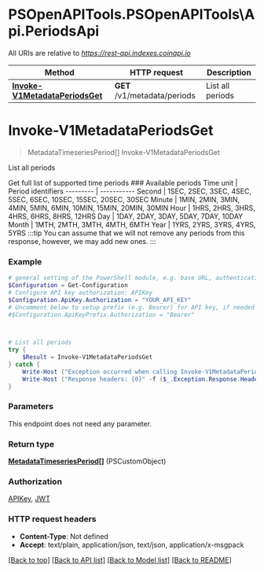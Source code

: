# PSOpenAPITools.PSOpenAPITools\Api.PeriodsApi

All URIs are relative to *https://rest-api.indexes.coinapi.io*

Method | HTTP request | Description
------------- | ------------- | -------------
[**Invoke-V1MetadataPeriodsGet**](PeriodsApi.md#Invoke-V1MetadataPeriodsGet) | **GET** /v1/metadata/periods | List all periods


<a id="Invoke-V1MetadataPeriodsGet"></a>
# **Invoke-V1MetadataPeriodsGet**
> MetadataTimeseriesPeriod[] Invoke-V1MetadataPeriodsGet<br>

List all periods

Get full list of supported time periods              ### Available periods              Time unit | Period identifiers --------- | ----------- Second | 1SEC, 2SEC, 3SEC, 4SEC, 5SEC, 6SEC, 10SEC, 15SEC, 20SEC, 30SEC Minute | 1MIN, 2MIN, 3MIN, 4MIN, 5MIN, 6MIN, 10MIN, 15MIN, 20MIN, 30MIN Hour | 1HRS, 2HRS, 3HRS, 4HRS, 6HRS, 8HRS, 12HRS Day | 1DAY, 2DAY, 3DAY, 5DAY, 7DAY, 10DAY Month | 1MTH, 2MTH, 3MTH, 4MTH, 6MTH Year | 1YRS, 2YRS, 3YRS, 4YRS, 5YRS              :::tip You can assume that we will not remove any periods from this response, however, we may add new ones. :::

### Example
```powershell
# general setting of the PowerShell module, e.g. base URL, authentication, etc
$Configuration = Get-Configuration
# Configure API key authorization: APIKey
$Configuration.ApiKey.Authorization = "YOUR_API_KEY"
# Uncomment below to setup prefix (e.g. Bearer) for API key, if needed
#$Configuration.ApiKeyPrefix.Authorization = "Bearer"



# List all periods
try {
    $Result = Invoke-V1MetadataPeriodsGet
} catch {
    Write-Host ("Exception occurred when calling Invoke-V1MetadataPeriodsGet: {0}" -f ($_.ErrorDetails | ConvertFrom-Json))
    Write-Host ("Response headers: {0}" -f ($_.Exception.Response.Headers | ConvertTo-Json))
}
```

### Parameters
This endpoint does not need any parameter.

### Return type

[**MetadataTimeseriesPeriod[]**](MetadataTimeseriesPeriod.md) (PSCustomObject)

### Authorization

[APIKey](../README.md#APIKey), [JWT](../README.md#JWT)

### HTTP request headers

 - **Content-Type**: Not defined
 - **Accept**: text/plain, application/json, text/json, application/x-msgpack

[[Back to top]](#) [[Back to API list]](../README.md#documentation-for-api-endpoints) [[Back to Model list]](../README.md#documentation-for-models) [[Back to README]](../README.md)

